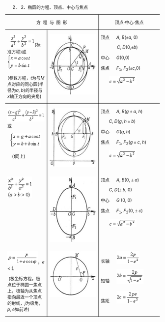 <div class=Section1>
<p class=MsoNormal align=left style='margin-left:36.0pt;text-align:left;
text-indent:-18.0pt'><span lang=EN-US>2．<span style='font:7.0pt "Times New Roman"'>&nbsp;
</span></span><span lang=EN-US>2</span><span lang=ZH-CN style='font-family:
宋体_GB2312'>．椭圆的方程、顶点、中心与焦点</span></p>
<table class=MsoNormalTable border=1 cellspacing=0 cellpadding=0
 style='border-collapse:collapse;border:none'>
 <tr style='height:14.35pt'>
  <td width=384 colspan=2 valign=top style='width:288.0pt;border:solid windowtext 1.0pt;
  border-left:none;padding:0mm 5.4pt 0mm 5.4pt;height:14.35pt'>
  <p class=MsoNormal align=center style='text-align:center'><span lang=ZH-CN
  style='font-family:宋体_GB2312'>方</span><span lang=EN-US>&nbsp; </span><span
  lang=ZH-CN style='font-family:宋体_GB2312'>程</span><span lang=EN-US>&nbsp; </span><span
  lang=ZH-CN style='font-family:宋体_GB2312'>与</span><span lang=EN-US>&nbsp; </span><span
  lang=ZH-CN style='font-family:宋体_GB2312'>图</span><span lang=EN-US>&nbsp; </span><span
  lang=ZH-CN style='font-family:宋体_GB2312'>形</span></p>
  </td>
  <td width=240 valign=top style='width:180.0pt;border-top:solid windowtext 1.0pt;
  border-left:none;border-bottom:solid windowtext 1.0pt;border-right:none;
  padding:0mm 5.4pt 0mm 5.4pt;height:14.35pt'>
  <p class=MsoNormal align=center style='text-align:center'><span lang=ZH-CN
  style='font-family:宋体_GB2312'>顶点·中心·焦点</span></p>
  </td>
 </tr>
 <tr style='height:149.25pt'>
  <td width=163 valign=top style='width:122.25pt;border:none;border-right:solid windowtext 1.0pt;
  padding:0mm 5.4pt 0mm 5.4pt;height:149.25pt'>
  <p class=MsoNormal align=left style='text-align:left'><span lang=EN-US>&nbsp;
  </span><sub><span lang=EN-US style='font-size:10.5pt'><img width=81
  height=44 src="res/17e9d95da129bdd93c34fb6cc6aaaa52_5554_files/image002.gif"
  u1:shapes="_x0000_i1025"></span></sub><span lang=EN-US>(</span><span
  lang=ZH-CN style='font-family:宋体_GB2312'>标准方程</span><span lang=EN-US>)</span><span
  lang=ZH-CN style='font-family:宋体_GB2312'>或</span><sub><span lang=EN-US
  style='font-size:10.5pt'><img width=77 height=48
  src="res/17e9d95da129bdd93c34fb6cc6aaaa52_5554_files/image004.gif" u1:shapes="_x0000_i1026"></span></sub></p>
  <p class=MsoNormal align=left style='text-align:left'><span lang=EN-US>(</span><span
  lang=ZH-CN style='font-family:宋体_GB2312'>参数方程，</span><i><span lang=EN-US>t</span></i><span
  lang=ZH-CN style='font-family:宋体_GB2312'>为与</span><i><span lang=EN-US>M</span></i><span
  lang=ZH-CN style='font-family:宋体_GB2312'>点对应的同心圆</span><span lang=EN-US>(</span><span
  lang=ZH-CN style='font-family:宋体_GB2312'>半径为</span><i><span lang=EN-US>a</span></i><span
  lang=EN-US>, <i>b</i>)</span><span lang=ZH-CN style='font-family:宋体_GB2312'>的半径与</span><i><span
  lang=EN-US>x</span></i><span lang=ZH-CN style='font-family:宋体_GB2312'>轴正方向的夹角</span><span
  lang=EN-US>)</span></p>
  </td>
  <td width=221 valign=top style='width:165.75pt;border:none;border-right:solid windowtext 1.0pt;
  padding:0mm 5.4pt 0mm 5.4pt;height:149.25pt'>
  <p class=MsoNormal align=left style='text-align:left'><span lang=EN-US><img
  width=214 height=196 src="res/17e9d95da129bdd93c34fb6cc6aaaa52_5554_files/image006.jpg"
  u1:shapes="_x0000_i1027"></span></p>
  </td>
  <td width=240 valign=top style='width:180.0pt;border:none;padding:0mm 5.4pt 0mm 5.4pt;
  height:149.25pt'>
  <p class=MsoNormal align=left style='text-align:left'><span lang=ZH-CN
  style='font-family:宋体_GB2312'>顶点</span><span lang=EN-US>&nbsp;&nbsp;&nbsp;&nbsp;&nbsp; <i>A</i>,
  <i>B</i>(</span><span lang=EN-US style='font-family:Symbol'>±</span><i><span
  lang=EN-US>a</span></i><span lang=EN-US>, 0)</span></p>
  <p class=MsoNormal align=left style='text-align:left'><span lang=EN-US>&nbsp;&nbsp;&nbsp;&nbsp;&nbsp;&nbsp;&nbsp;&nbsp;&nbsp;&nbsp;&nbsp;&nbsp;&nbsp; <i>C</i>,
  <i>D</i>(0,</span><span lang=EN-US style='font-family:Symbol'>±</span><i><span
  lang=EN-US>b</span></i><span lang=EN-US>)</span></p>
  <p class=MsoNormal align=left style='text-align:left'><span lang=ZH-CN
  style='font-family:宋体_GB2312'>中心</span><span lang=EN-US>&nbsp;&nbsp;&nbsp;&nbsp;&nbsp; <i>G</i>(0,0)</span></p>
  <p class=MsoNormal align=left style='text-align:left'><span lang=ZH-CN
  style='font-family:宋体_GB2312'>焦点</span><span lang=EN-US>&nbsp;&nbsp;&nbsp;&nbsp;&nbsp; <i>F</i><sub>1</sub>,
  <i>F</i><sub>2</sub>(</span><span lang=EN-US style='font-family:Symbol'>±</span><i><span
  lang=EN-US>c</span></i><span lang=EN-US>,0)&nbsp;&nbsp; </span></p>
  <p class=MsoNormal align=left style='text-align:left'><span lang=EN-US>&nbsp;&nbsp;&nbsp;&nbsp;&nbsp;&nbsp;
  </span><sub><span lang=EN-US style='font-size:10.5pt'><img width=89
  height=27 src="res/17e9d95da129bdd93c34fb6cc6aaaa52_5554_files/image008.gif"
  u1:shapes="_x0000_i1028"></span></sub></p>
  </td>
 </tr>
 <tr style='height:150.0pt'>
  <td width=163 valign=top style='width:122.25pt;border-top:solid windowtext 1.0pt;
  border-left:none;border-bottom:none;border-right:solid windowtext 1.0pt;
  padding:0mm 5.4pt 0mm 5.4pt;height:150.0pt'>
  <p class=MsoNormal align=left style='text-align:left'><sub><span lang=EN-US><img
  width=152 height=44 src="res/17e9d95da129bdd93c34fb6cc6aaaa52_5554_files/image010.gif"
  u1:shapes="_x0000_i1029"></span></sub><span lang=ZH-CN style='font-family:
  宋体_GB2312'>或</span></p>
  <p class=MsoNormal align=left style='text-align:left'><span lang=EN-US>&nbsp;
  </span><sub><span lang=EN-US style='font-size:10.5pt'><img width=103
  height=48 src="res/17e9d95da129bdd93c34fb6cc6aaaa52_5554_files/image012.gif"
  u1:shapes="_x0000_i1037"></span></sub></p>
  <p class=MsoNormal align=left style='text-align:left'><span lang=EN-US>&nbsp;&nbsp;&nbsp;
  (<i>t</i></span><span lang=ZH-CN style='font-family:宋体_GB2312'>同上</span><span
  lang=EN-US>)<b> </b></span></p>
  </td>
  <td width=221 valign=top style='width:165.75pt;border-top:solid windowtext 1.0pt;
  border-left:none;border-bottom:none;border-right:solid windowtext 1.0pt;
  padding:0mm 5.4pt 0mm 5.4pt;height:150.0pt'>
  <p class=MsoNormal align=left style='text-align:left'><b><span lang=EN-US><img
  width=213 height=192 src="res/17e9d95da129bdd93c34fb6cc6aaaa52_5554_files/image014.jpg"
  u1:shapes="_x0000_i1030"></span></b></p>
  </td>
  <td width=240 valign=top style='width:180.0pt;border:none;border-top:solid windowtext 1.0pt;
  padding:0mm 5.4pt 0mm 5.4pt;height:150.0pt'>
  <p class=MsoNormal align=left style='text-align:left'><span lang=ZH-CN
  style='font-family:宋体_GB2312'>顶点</span><span lang=EN-US>&nbsp;&nbsp;&nbsp;&nbsp;&nbsp; <i>A</i>,
  <i>B</i>(<i>g </i></span><span lang=EN-US style='font-family:Symbol'>±</span><span
  lang=EN-US> <i>a</i>, <i>h</i>)</span></p>
  <p class=MsoNormal align=left style='text-align:left'><span lang=EN-US>&nbsp;&nbsp;&nbsp;&nbsp;&nbsp;&nbsp;
  <i>C</i>, <i>D</i>(<i>g</i>, <i>h </i></span><span lang=EN-US
  style='font-family:Symbol'>±</span><span lang=EN-US> <i>b</i>)</span></p>
  <p class=MsoNormal align=left style='text-align:left'><span lang=ZH-CN
  style='font-family:宋体_GB2312'>中心</span><span lang=EN-US>&nbsp;&nbsp;&nbsp;&nbsp;&nbsp; <i>G</i>(<i>g</i>,
  <i>h</i>)</span></p>
  <p class=MsoNormal align=left style='text-align:left'><span lang=ZH-CN
  style='font-family:宋体_GB2312'>焦点</span><span lang=EN-US>&nbsp;&nbsp;&nbsp;&nbsp;&nbsp; <i>F</i><sub>1</sub>,
  <i>F</i><sub>2</sub>(<i>g </i></span><span lang=EN-US style='font-family:
  Symbol'>±</span><span lang=EN-US> <i>c</i>, <i>h</i>)</span></p>
  <p class=MsoNormal align=left style='text-align:left'><span lang=EN-US>&nbsp;&nbsp;&nbsp;&nbsp;&nbsp;&nbsp;
  </span><sub><span lang=EN-US style='font-size:10.5pt'><img width=89
  height=27 src="res/17e9d95da129bdd93c34fb6cc6aaaa52_5554_files/image016.gif"
  u1:shapes="_x0000_i1038"></span></sub></p>
  </td>
 </tr>
 <tr style='height:159.0pt'>
  <td width=163 valign=top style='width:122.25pt;border:none;border-right:solid windowtext 1.0pt;
  padding:0mm 5.4pt 0mm 5.4pt;height:159.0pt'>
  <p class=MsoNormal align=left style='text-align:left;vertical-align:top'><sub><span
  lang=EN-US style='font-size:10.5pt'><img width=81 height=70
  src="res/17e9d95da129bdd93c34fb6cc6aaaa52_5554_files/image018.gif" u1:shapes="_x0000_i1039"></span></sub><span
  lang=EN-US>&nbsp; </span></p>
  </td>
  <td width=221 valign=top style='width:165.75pt;border:none;border-right:solid windowtext 1.0pt;
  padding:0mm 5.4pt 0mm 5.4pt;height:159.0pt'>
  <p class=MsoNormal align=left style='text-align:left'><span lang=EN-US><img
  width=187 height=212 src="res/17e9d95da129bdd93c34fb6cc6aaaa52_5554_files/image020.jpg"
  u1:shapes="_x0000_i1040"></span></p>
  </td>
  <td width=240 valign=top style='width:180.0pt;border:none;padding:0mm 5.4pt 0mm 5.4pt;
  height:159.0pt'>
  <p class=MsoNormal align=left style='text-align:left'><span lang=ZH-CN
  style='font-family:宋体_GB2312'>顶点</span><span lang=EN-US>&nbsp;&nbsp;&nbsp;&nbsp;&nbsp; <i>A</i>,
  <i>B</i>(0, </span><span lang=EN-US style='font-family:Symbol'>±</span><span
  lang=EN-US> <i>a</i>)</span></p>
  <p class=MsoNormal align=left style='text-align:left'><span lang=EN-US>&nbsp;&nbsp;&nbsp;
  &nbsp;&nbsp;&nbsp;<i>C</i>, <i>D</i>(</span><span lang=EN-US
  style='font-family:Symbol'>±</span><span lang=EN-US> <i>b</i>, 0)</span></p>
  <p class=MsoNormal align=left style='text-align:left'><span lang=ZH-CN
  style='font-family:宋体_GB2312'>中心</span><span lang=EN-US>&nbsp;&nbsp;&nbsp;&nbsp;&nbsp; <i>G</i>
  (0, 0)</span></p>
  <p class=MsoNormal align=left style='text-align:left'><span lang=ZH-CN
  style='font-family:宋体_GB2312'>焦点</span><span lang=EN-US>&nbsp;&nbsp;&nbsp;&nbsp;&nbsp; <i>F</i><sub>1</sub>,
  <i>F</i><sub>2</sub>(0, </span><span lang=EN-US style='font-family:Symbol'>±</span><span
  lang=EN-US> <i>c</i>)</span></p>
  <p class=MsoNormal align=left style='text-align:left'><span lang=EN-US>&nbsp;&nbsp;&nbsp;&nbsp;&nbsp;&nbsp;
  </span><sub><span lang=EN-US style='font-size:10.5pt'><img width=89
  height=27 src="res/17e9d95da129bdd93c34fb6cc6aaaa52_5554_files/image022.gif"
  u1:shapes="_x0000_i1041"></span></sub></p>
  </td>
 </tr>
 <tr style='height:148.6pt'>
  <td width=163 valign=top style='width:122.25pt;border-top:none;border-left:
  none;border-bottom:solid windowtext 1.0pt;border-right:solid windowtext 1.0pt;
  padding:0mm 5.4pt 0mm 5.4pt;height:148.6pt'>
  <p class=MsoNormal align=left style='text-align:left'><sub><span lang=EN-US
  style='font-size:10.5pt'><img width=99 height=44
  src="res/17e9d95da129bdd93c34fb6cc6aaaa52_5554_files/image024.gif" u1:shapes="_x0000_i1042"></span></sub><span
  lang=ZH-CN style='font-family:宋体_GB2312'>，</span><i><span lang=EN-US>e </span></i><span
  lang=EN-US>&lt; 1</span></p>
  <p class=MsoNormal align=left style='text-align:left'><span lang=EN-US>&nbsp;(</span><span
  lang=ZH-CN style='font-family:宋体_GB2312'>极坐标方程，极点位于椭圆一焦点上，极轴为从焦点指向最近一个顶点的射线，</span><i><span
  lang=EN-US style='font-family:Symbol'>j</span></i><span lang=ZH-CN
  style='font-family:宋体_GB2312'>为极角，</span><i><span lang=EN-US>p</span></i><span
  lang=EN-US>, <i>e</i></span><span lang=ZH-CN style='font-family:宋体_GB2312'>如前述</span><span
  lang=EN-US>)</span></p>
  </td>
  <td width=221 valign=top style='width:165.75pt;border-top:none;border-left:
  none;border-bottom:solid windowtext 1.0pt;border-right:solid windowtext 1.0pt;
  padding:0mm 5.4pt 0mm 5.4pt;height:148.6pt'>
  <p class=MsoNormal align=left style='text-align:left'><span lang=EN-US><img
  width=207 height=149 src="res/17e9d95da129bdd93c34fb6cc6aaaa52_5554_files/image026.jpg"
  u1:shapes="_x0000_i1043"></span></p>
  </td>
  <td width=240 valign=top style='width:180.0pt;border:none;border-bottom:solid windowtext 1.0pt;
  padding:0mm 5.4pt 0mm 5.4pt;height:148.6pt'>
  <p class=MsoNormal align=left style='text-align:left'><span lang=ZH-CN
  style='font-family:宋体_GB2312'>长轴</span><span lang=EN-US>&nbsp;&nbsp;&nbsp;&nbsp;&nbsp; </span><sub><span
  lang=EN-US style='font-size:10.5pt'><img width=76 height=41
  src="res/17e9d95da129bdd93c34fb6cc6aaaa52_5554_files/image028.gif" u1:shapes="_x0000_i1044"></span></sub></p>
  <p class=MsoNormal align=left style='text-align:left;line-height:200%'><span
  lang=ZH-CN style='font-family:宋体_GB2312'>短轴</span><span lang=EN-US>&nbsp;&nbsp;&nbsp;&nbsp;&nbsp; </span><sub><span
  lang=EN-US style='font-size:10.5pt;line-height:200%'><img width=88 height=47
  src="res/17e9d95da129bdd93c34fb6cc6aaaa52_5554_files/image030.gif" u1:shapes="_x0000_i1045"></span></sub></p>
  <p class=MsoNormal align=left style='text-align:left;line-height:200%'><span
  lang=ZH-CN style='font-family:宋体_GB2312'>焦距</span><span lang=EN-US>&nbsp;&nbsp;&nbsp;&nbsp;&nbsp; </span><sub><span
  lang=EN-US style='font-size:10.5pt;line-height:200%'><img width=75 height=41
  src="res/17e9d95da129bdd93c34fb6cc6aaaa52_5554_files/image032.gif" u1:shapes="_x0000_i1046"></span></sub></p>
  </td>
 </tr>
</table>
<p class=MsoNormal align=left style='margin:0mm;margin-bottom:.0001pt;
text-align:left'><span lang=EN-US style='font-family:宋体'>&nbsp;</span></p>
</div>